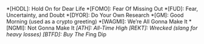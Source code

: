 *[HODL]: Hold On for Dear Life
*[FOMO]: Fear Of Missing Out
*[FUD]: Fear, Uncertainty, and Doubt
*[DYOR]: Do Your Own Research
*[GM]: Good Morning (used as a crypto greeting)
*[WAGMI]: We’re All Gonna Make It
*[NGMI]: Not Gonna Make It
*[ATH]: All-Time High
*[REKT]: Wrecked (slang for heavy losses)
*[BTFD]: Buy The F***ing Dip